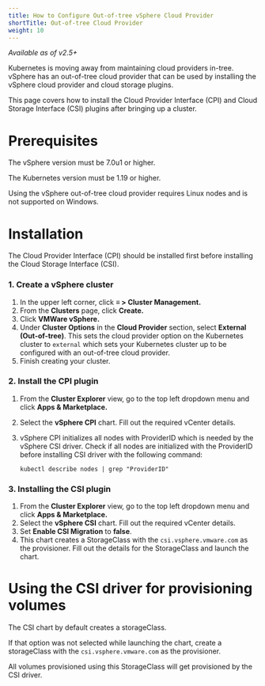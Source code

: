 ```yaml
---
title: How to Configure Out-of-tree vSphere Cloud Provider
shortTitle: Out-of-tree Cloud Provider
weight: 10
---
```

_Available as of v2.5+_

Kubernetes is moving away from maintaining cloud providers in-tree. vSphere has an out-of-tree cloud provider that can be used by installing the vSphere cloud provider and cloud storage plugins.

This page covers how to install the Cloud Provider Interface (CPI) and Cloud Storage Interface (CSI) plugins after bringing up a cluster.

# Prerequisites

The vSphere version must be 7.0u1 or higher. 

The Kubernetes version must be 1.19 or higher.

Using the vSphere out-of-tree cloud provider requires Linux nodes and is not supported on Windows.

# Installation

The Cloud Provider Interface (CPI) should be installed first before installing the Cloud Storage Interface (CSI).

### 1. Create a vSphere cluster

1. In the upper left corner, click **≡ > Cluster Management.**
1. From the **Clusters** page, click **Create.**
1. Click **VMWare vSphere.**
1. Under **Cluster Options** in the **Cloud Provider** section, select **External (Out-of-tree)**. This sets the cloud provider option on the Kubernetes cluster to `external` which sets your Kubernetes cluster up to be configured with an out-of-tree cloud provider. 
1. Finish creating your cluster.

### 2. Install the CPI plugin
 
1. From the **Cluster Explorer** view, go to the top left dropdown menu and click **Apps & Marketplace.**
1. Select the **vSphere CPI** chart. Fill out the required vCenter details.
1. vSphere CPI initializes all nodes with ProviderID which is needed by the vSphere CSI driver. Check if all nodes are initialized with the ProviderID before installing CSI driver with the following command:

	```
	kubectl describe nodes | grep "ProviderID"
	```

### 3. Installing the CSI plugin

 1. From the **Cluster Explorer** view, go to the top left dropdown menu and click **Apps & Marketplace.**
1. Select the **vSphere CSI** chart. Fill out the required vCenter details.
2. Set **Enable CSI Migration** to **false**.
3. This chart creates a StorageClass with the `csi.vsphere.vmware.com` as the provisioner. Fill out the details for the StorageClass and launch the chart.


# Using the CSI driver for provisioning volumes

The CSI chart by default creates a storageClass.

If that option was not selected while launching the chart, create a storageClass with the `csi.vsphere.vmware.com` as the provisioner.

All volumes provisioned using this StorageClass will get provisioned by the CSI driver.
